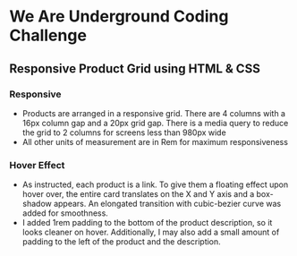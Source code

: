 # We Are Underground Coding Challenge

## Responsive Product Grid using HTML & CSS

### Responsive
- Products are arranged in a responsive grid. There are 4 columns with a 16px column gap and a 20px grid gap. There is a media query to reduce the grid to 2 columns for screens less than 980px wide
- All other units of measurement are in Rem for maximum responsiveness

### Hover Effect
- As instructed, each product is a link. To give them a floating effect upon hover over, the entire card translates on the X and Y axis and a box-shadow appears. An elongated transition with cubic-bezier curve was added for smoothness.
- I added 1rem padding to the bottom of the product description, so it looks cleaner on hover. Additionally, I may also add a small amount of padding to the left of the product and the description.
